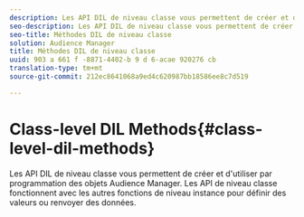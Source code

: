 ```yaml
---
description: Les API DIL de niveau classe vous permettent de créer et d'utiliser par programmation des objets Audience Manager. Les API de niveau classe fonctionnent avec les autres fonctions de niveau instance pour définir des valeurs ou renvoyer des données.
seo-description: Les API DIL de niveau classe vous permettent de créer et d'utiliser par programmation des objets Audience Manager. Les API de niveau classe fonctionnent avec les autres fonctions de niveau instance pour définir des valeurs ou renvoyer des données.
seo-title: Méthodes DIL de niveau classe
solution: Audience Manager
title: Méthodes DIL de niveau classe
uuid: 903 a 661 f -8871-4402-b 9 d 6-acae 920276 cb
translation-type: tm+mt
source-git-commit: 212ec8641068a9ed4c620987bb18586ee8c7d519

---
```



# Class-level DIL Methods{#class-level-dil-methods}

Les API DIL de niveau classe vous permettent de créer et d&#39;utiliser par programmation des objets Audience Manager. Les API de niveau classe fonctionnent avec les autres fonctions de niveau instance pour définir des valeurs ou renvoyer des données.

<!-- 

c_dil_overview.xml

 -->

